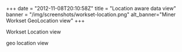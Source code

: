 +++
date = "2012-11-08T20:10:58Z"
title = "Location aware data view"
banner = "/img/screenshots/workset-location.png"
alt_banner="Miner Workset GeoLocation view"
+++

Workset Location view

<!--more-->

geo location view